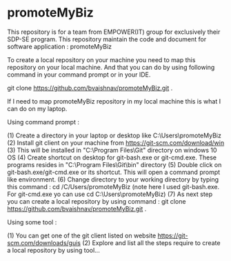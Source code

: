 # promoteMyBiz
This repository is for a team from EMPOWER(IT) group for exclusively their SDP-SE program. This repository maintain the code and document for software application : promoteMyBiz

To create a local repository on your machine you need to map this repository on your local machine. 
And that you can do by using following command in your command prompt or in your IDE.

git clone https://github.com/bvaishnav/promoteMyBiz.git .

If I need to map promoteMyBiz repository in my local machine this is what I can do on my laptop. 

Using command prompt :

(1) Create a directory in your laptop or desktop like C:\Users\promoteMyBiz</BR>
(2) Install git client on your machine from https://git-scm.com/download/win
(3) This will be installed in "C:\Program Files\Git" directory on windows 10 OS
(4) Create shortcut on desktop for git-bash.exe or git-cmd.exe. These programs resides in "C:\Program Files\Git\bin" directory
(5) Double click on git-bash.exe/git-cmd.exe or its shortcut. This will open a command prompt like environment.
(6) Change directory to your working directory by typing this command : cd /C/Users/promoteMyBiz (note here I used git-bash.exe. For git-cmd.exe yo can use cd C:\Users\promoteMyBiz)
(7) As next step you can create a local repository by using command : git clone https://github.com/bvaishnav/promoteMyBiz.git .

Using some tool :

(1) You can get one of the git client listed on website https://git-scm.com/downloads/guis
(2) Explore and list all the steps require to create a local repository by using tool...
